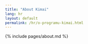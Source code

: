 ```yaml
---
title: "About Kimai"
lang: hr
layout: default
permalink: /hr/o-programu-kimai.html
---
```


{% include pages/about.md %}
